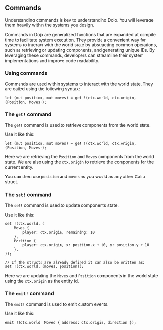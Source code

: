 ## Commands

Understanding commands is key to understanding Dojo. You will leverage them heavily within the systems you design.

Commands in Dojo are generalized functions that are expanded at compile time to facilitate system execution. They provide a convenient way for systems to interact with the world state by abstracting common operations, such as retrieving or updating components, and generating unique IDs. By leveraging these commands, developers can streamline their system implementations and improve code readability.


### Using commands

Commands are used within systems to interact with the world state. They are called using the following syntax:

```rust,ignore
let (mut position, mut moves) = get !(ctx.world, ctx.origin, (Position, Moves));
```

### The `get!` command

The `get!` command is used to retrieve components from the world state.

Use it like this:

```rust,ignore
let (mut position, mut moves) = get !(ctx.world, ctx.origin, (Position, Moves));
```

Here we are retrieving the `Position` and `Moves` components from the world state. We are also using the `ctx.origin` to retrieve the components for the current entity.

You can then use `position` and `moves` as you would as any other Cairo struct.

### The `set!` command

The `set!` command is used to update components state.

Use it like this:

```rust,ignore
set !(ctx.world, (
    Moves {
        player: ctx.origin, remaining: 10
    }, 
    Position {
        player: ctx.origin, x: position.x + 10, y: position.y + 10
    },
));

// If the structs are already defined it can also be written as:
set !(ctx.world, (moves, position));
```

Here we are updating the `Moves` and `Position` components in the world state using the `ctx.origin` as the entity id.

### The `emit!` command

The `emit!` command is used to emit custom events.

Use it like this:

```rust,ignore
emit !(ctx.world, Moved { address: ctx.origin, direction });
```
